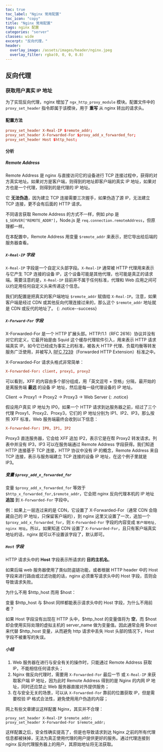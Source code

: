 ```yaml
---
toc: true
toc_label: "Nginx 常用配置"
toc_icon: "copy"
title: "Nginx 常用配置"
tags: nginx 配置
categories: "server"
classes: wide
excerpt: "反向代理，"
header:
  overlay_image: /assets/images/header/nginx.jpeg
  overlay_filter: rgba(0, 0, 0, 0.8)
---
```



## 反向代理




### 获取用户真实 IP  地址

为了实现反向代理，nginx 增加了 `ngx_http_proxy_module` 模块。配置文件中的 `proxy_set_header` 指令即属于该模块，用于 **重写** 从 nginx 转出的请求头。  



#### 配置方法

```conf
proxy_set_header X-Real-IP $remote_addr;
proxy_set_header X-Forwarded-For $proxy_add_x_forwarded_for;
proxy_set_header Host $http_host;
```



#### 分析


##### Remote Address

Remote Address 是 nginx 与直接访问它的设备进行 TCP 连接过程中，获得的对方真实地址。如果对方是客户端，则得到的地址即客户端的真实 IP 地址，如果对方也是一个代理，则得到的是代理的 IP 地址。

它 **无法伪造**，因为建立 TCP 连接需要三次握手，如果伪造了源 IP，无法建立 TCP 连接，更不会有后面的 HTTP 请求。

不同语言获取 Remote Address 的方式不一样，例如 php 是 `$_SERVER["REMOTE_ADDR"]`，Node.js 是 `req.connection.remoteAddress`，但原理都一样。

在本配置中，Remote Address 用变量 `$remote_addr` 来表示，把它导出给后端的服务器查看。



##### `X-Real-IP` 字段

`X-Real-IP` 字段是一个自定义头部字段。`X-Real-IP` 通常被 HTTP 代理用来表示与它产生 TCP 连接的设备 IP，这个设备可能是其他代理，也可能是真正的请求端。需要注意的是，`X-Real-IP` 目前并不属于任何标准，代理和 Web 应用之间可以约定用任何自定义头来传递这个信息。

我们的配置是把真实的客户端地址 `$remote_addr` 赋值给 `X-Real-IP`。注意，如果客户端是经过 CDN 或其他反向代理连接过来的，那么这个 `$remote_addr` 地址就是 CDN 或反代的地址了。
{: .notice--success}



##### `X-Forward-For` 字段

X-Forwarded-For 是一个 HTTP 扩展头部。HTTP/1.1（RFC 2616）协议并没有对它的定义，它最开始是由 Squid 这个缓存代理软件引入，用来表示 HTTP 请求端真实 IP。如今它已经成为事实上的标准，被各大 HTTP 代理、负载均衡等转发服务广泛使用，并被写入 [RFC 7239](http://tools.ietf.org/html/rfc7239)（Forwarded HTTP Extension）标准之中。

X-Forwarded-For 请求头格式非常简单：

```conf
X-Forwarded-For: client, proxy1, proxy2
```

可以看到，XFF 的内容由多个部分组成，用「英文逗号 + 空格」分隔，最开始的是离服务端 **最远** 的设备 IP 地址，然后是每一级代理设备的 IP 地址。

Client -> Proxy1 -> Proxy2 -> Proxy3 -> Web Server
{: .notice}

假设用户真实 IP 地址为 IP0，如果一个 HTTP 请求到达服务器之前，经过了三个代理 Proxy1、Proxy2、Proxy3，它们的 IP 地址分别为 IP1、IP2、IP3，那么按照 XFF 标准，Web 服务端最终会收到以下信息：

```conf
X-Forwarded-For: IP0, IP1, IP2
```

Proxy3 直连服务器，它会给 XFF 追加 IP2，表示它是在帮 Proxy2 转发请求。列表中并没有 IP3，IP3 可以在服务端通过 Remote Address 字段获得。我们知道 HTTP 连接基于 TCP 连接，HTTP 协议中没有 IP 的概念，Remote Address 来自 TCP 连接，表示与服务端建立 TCP 连接的设备 IP 地址，在这个例子里就是 IP3。



##### 变量 `$proxy_add_x_forwarded_for`

变量 `$proxy_add_x_forwarded_for` 等效于 `$http_x_forwarded_for,$remote_addr`，它会把 nginx 反向代理本机的 IP 地址 **追加** 到 `X-Forwarded-For` 字段中。

例：如果上一层连过来的是 CDN，它设置了 X-Forwarded-For（通常 CDN 会隐藏自己的 IP 地址，只保留客户端的），到 nginx 这里又设置了一次，追加一个 `$proxy_add_x_forwarded_for`，则 `X-Forwarded-For` 字段的内容变成 `客户端地址, nginx 地址`。所以，如果知道 CDN 设置了 `X-Forwarded-For`，且只有客户端真实地址的话，nginx 就可以不设置该字段了，默认即可。


##### `Host` 字段

HTTP 请求头中的 **Host** 字段表示所请求的 **目的主机名**。

如果后端 web 服务器使用了类似防盗链功能，或者根据 HTTP header 中的 Host 字段来进行路由或过滤功能的话，nginx 必须重写请求头中的 Host 字段，否则会导致请求失败。

为什么不用 $http_host 而用 $host：

变量 $http_host 与 $host 同样都能表示请求头中的 Host 字段，为什么不用前者？

如果 Host 字段没有出现在 HTTP 头中，$http_host 的变量值将为 **空**，而 $host 却会使用实际处理的虚拟主机的 server_name 做为变量值。因此通常会用 $host 来代替 $http_host 变量，从而避免 http 请求中丢失 Host 头部的情况下，Host 字段不被重写的失误。



##### 小结

1. Web 服务器在进行与安全有关的操作时，只能通过 Remote Address 获取 IP，不能相信任何请求头；
2. Nginx 做反向代理时，需要用 `X-Forwarded-For` 最后一节 或 `X-Real-IP` 来获取客户端 IP 地址，因为此时 Remote Address 得到的是 Nginx 的内网 IP 地址，同时还应禁止 Web 服务器直接对外提供服务；
3. 在与安全无关的场景，可以从 `X-Forwarded-For` 靠前的位置获取 IP，但是需要校验 IP 格式合法性，避免使用用户伪造的内容；

网上有些文章建议这样配置 Nginx，其实并不合理：

```nginx
proxy_set_header X-Real-IP $remote_addr;
proxy_set_header X-Forwarded-For $remote_addr;
```

这样配置之后，安全性确实提高了，但是也导致请求到达 Nginx 之前的所有代理信息都被抹掉，无法为真正使用代理的用户提供更好的服务。通过代理连接到 nginx 反向代理服务器上的用户，其原始地址将无法获取。
